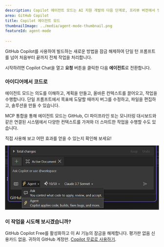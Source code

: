 ```yaml
---
description: Copilot 에이전트 모드는 AI 지원 개발의 다음 단계로, 프리뷰 버전에서 벗어나 정식 버전으로 출시되었습니다.
area: GitHub Copilot
title: Copilot 에이전트 모드
thumbnailImage: ../media/agent-mode-thumbnail.png
featureId: agent-mode

---
```



GitHub Copilot를 사용하여 빌드하는 새로운 방법을 잠금 해제하여 단일 턴 프롬프트를 넘어 처음부터 끝까지 전체 작업을 처리합니다.

시작하려면 Copilot Chat을 열고 **요청** 버튼을 클릭한 다음 **에이전트**로 전환합니다.

### 아이디어에서 코드로

에이전트 모드는 의도를 이해하고, 계획을 만들고, 올바른 컨텍스트를 끌어오고, 작업을 수행합니다. 단일 프롬프트에서 목표에 도달할 때까지 버그를 수정하고, 파일을 편집하고, 솔루션을 만들 수 있습니다.

MCP 통합을 통해 에이전트 모드는 GitHub, CI 파이프라인 또는 모니터링 대시보드와 같은 연결된 시스템에서 다양한 컨텍스트를 가져와 더 스마트한 작업을 수행할 수도 있습니다.

직접 사용해 보고 어떤 효과를 얻을 수 있는지 확인해 보세요!

![에이전트 모드](../media/agent-mode.png)

### 이 작업을 시도해 보시겠습니까?
GitHub Copilot Free를 활성화하고 이 AI 기능의 잠금을 해제합니다.
평가판 없음 신용카드 없음. 귀하의 GitHub 계정만. [Copilot 무료로 사용하기](https://github.com/settings/copilot).
